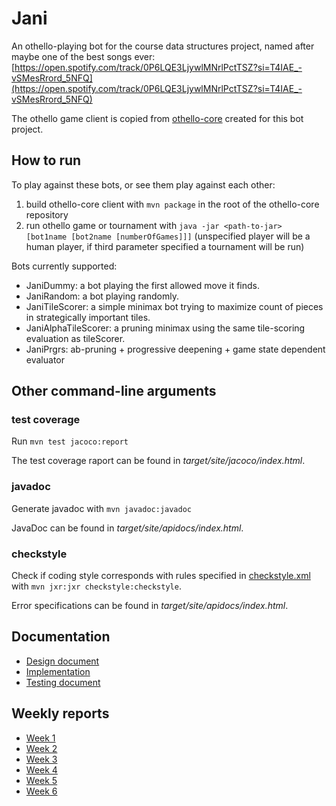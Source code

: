 # Jani

An othello-playing bot for the course data structures project, named after maybe one of the best songs ever: [https://open.spotify.com/track/0P6LQE3LjywlMNrlPctTSZ?si=T4IAE_-vSMesRrord_5NFQ](https://open.spotify.com/track/0P6LQE3LjywlMNrlPctTSZ?si=T4IAE_-vSMesRrord_5NFQ)

The othello game client is copied from [othello-core](https://github.com/vuolen/othello-core) created for this bot project.

## How to run

To play against these bots, or see them play against each other:

1. build othello-core client with `mvn package` in the root of the othello-core repository
2. run othello game or tournament with `java -jar <path-to-jar> [bot1name [bot2name [numberOfGames]]]` (unspecified player will be a human player, if third parameter specified a tournament will be run)

Bots currently supported:

* JaniDummy: a bot playing the first allowed move it finds.
* JaniRandom: a bot playing randomly.
* JaniTileScorer: a simple minimax bot trying to maximize count of pieces in strategically important tiles.
* JaniAlphaTileScorer: a pruning minimax using the same tile-scoring evaluation as tileScorer.
* JaniPrgrs: ab-pruning + progressive deepening + game state dependent evaluator

## Other command-line arguments

### test coverage

Run `mvn test jacoco:report`

The test coverage raport can be found in *target/site/jacoco/index.html*.

### javadoc

Generate javadoc with `mvn javadoc:javadoc`

JavaDoc can be found in *target/site/apidocs/index.html*.

### checkstyle

Check if coding style corresponds with rules specified in [checkstyle.xml](https://github.com/korolainenriikka/Jani/blob/master/checkstyle.xml) with `mvn jxr:jxr checkstyle:checkstyle`.

Error specifications can be found in *target/site/apidocs/index.html*.

## Documentation
* [Design document](https://github.com/korolainenriikka/Jani/blob/master/documentation/design.md)
* [Implementation](https://github.com/korolainenriikka/Jani/blob/master/documentation/implementation.md)
* [Testing document](https://github.com/korolainenriikka/Jani/blob/master/documentation/testing_document.md)

## Weekly reports
* [Week 1](https://github.com/korolainenriikka/Jani/blob/master/week_reports/week1.md)
* [Week 2](https://github.com/korolainenriikka/Jani/blob/master/week_reports/week2.md)
* [Week 3](https://github.com/korolainenriikka/Jani/blob/master/week_reports/week3.md)
* [Week 4](https://github.com/korolainenriikka/Jani/blob/master/week_reports/week4.md)
* [Week 5](https://github.com/korolainenriikka/Jani/blob/master/week_reports/week5.md)
* [Week 6](https://github.com/korolainenriikka/Jani/blob/master/week_reports/week6.md)

